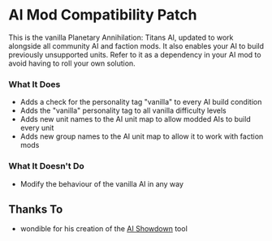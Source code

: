 # AI Mod Compatibility Patch

This is the vanilla Planetary Annihilation: Titans AI, updated to work alongside all community AI and faction mods. It also enables your AI to build previously unsupported units. Refer to it as a dependency in your AI mod to avoid having to roll your own solution.

### What It Does

 - Adds a check for the personality tag "vanilla" to every AI build condition
 - Adds the "vanilla" personality tag to all vanilla difficulty levels
 - Adds new unit names to the AI unit map to allow modded AIs to build every unit
 - Adds new group names to the AI unit map to allow it to work with faction mods

### What It Doesn't Do

 - Modify the behaviour of the vanilla AI in any way

## Thanks To

 - wondible for his creation of the [AI Showdown](https://github.com/JustinLove/ai_showdown/) tool